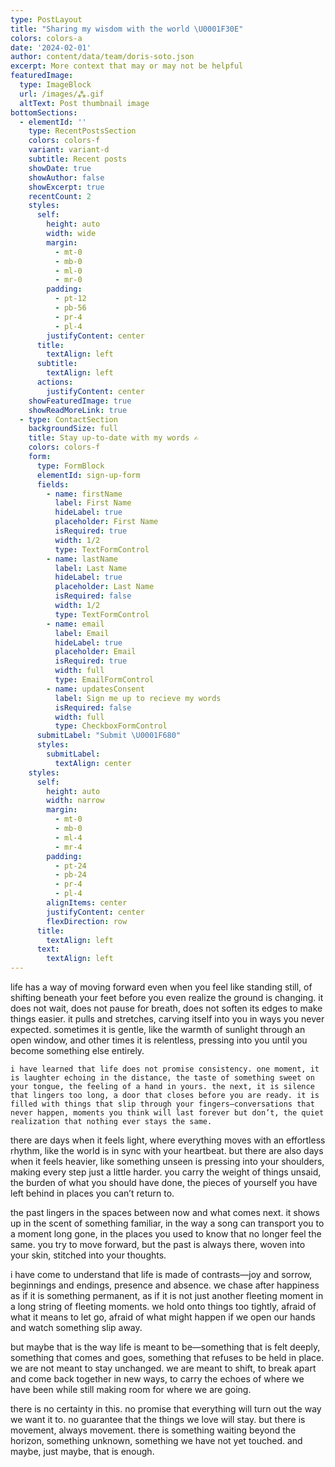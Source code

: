 ```yaml
---
type: PostLayout
title: "Sharing my wisdom with the world \U0001F30E"
colors: colors-a
date: '2024-02-01'
author: content/data/team/doris-soto.json
excerpt: More context that may or may not be helpful
featuredImage:
  type: ImageBlock
  url: /images/⁂.gif
  altText: Post thumbnail image
bottomSections:
  - elementId: ''
    type: RecentPostsSection
    colors: colors-f
    variant: variant-d
    subtitle: Recent posts
    showDate: true
    showAuthor: false
    showExcerpt: true
    recentCount: 2
    styles:
      self:
        height: auto
        width: wide
        margin:
          - mt-0
          - mb-0
          - ml-0
          - mr-0
        padding:
          - pt-12
          - pb-56
          - pr-4
          - pl-4
        justifyContent: center
      title:
        textAlign: left
      subtitle:
        textAlign: left
      actions:
        justifyContent: center
    showFeaturedImage: true
    showReadMoreLink: true
  - type: ContactSection
    backgroundSize: full
    title: Stay up-to-date with my words ✍️
    colors: colors-f
    form:
      type: FormBlock
      elementId: sign-up-form
      fields:
        - name: firstName
          label: First Name
          hideLabel: true
          placeholder: First Name
          isRequired: true
          width: 1/2
          type: TextFormControl
        - name: lastName
          label: Last Name
          hideLabel: true
          placeholder: Last Name
          isRequired: false
          width: 1/2
          type: TextFormControl
        - name: email
          label: Email
          hideLabel: true
          placeholder: Email
          isRequired: true
          width: full
          type: EmailFormControl
        - name: updatesConsent
          label: Sign me up to recieve my words
          isRequired: false
          width: full
          type: CheckboxFormControl
      submitLabel: "Submit \U0001F680"
      styles:
        submitLabel:
          textAlign: center
    styles:
      self:
        height: auto
        width: narrow
        margin:
          - mt-0
          - mb-0
          - ml-4
          - mr-4
        padding:
          - pt-24
          - pb-24
          - pr-4
          - pl-4
        alignItems: center
        justifyContent: center
        flexDirection: row
      title:
        textAlign: left
      text:
        textAlign: left
---
```

life has a way of moving forward even when you feel like standing still, of shifting beneath your feet before you even realize the ground is changing. it does not wait, does not pause for breath, does not soften its edges to make things easier. it pulls and stretches, carving itself into you in ways you never expected. sometimes it is gentle, like the warmth of sunlight through an open window, and other times it is relentless, pressing into you until you become something else entirely.

```
i have learned that life does not promise consistency. one moment, it is laughter echoing in the distance, the taste of something sweet on your tongue, the feeling of a hand in yours. the next, it is silence that lingers too long, a door that closes before you are ready. it is filled with things that slip through your fingers—conversations that never happen, moments you think will last forever but don’t, the quiet realization that nothing ever stays the same.
```

there are days when it feels light, where everything moves with an effortless rhythm, like the world is in sync with your heartbeat. but there are also days when it feels heavier, like something unseen is pressing into your shoulders, making every step just a little harder. you carry the weight of things unsaid, the burden of what you should have done, the pieces of yourself you have left behind in places you can’t return to.

the past lingers in the spaces between now and what comes next. it shows up in the scent of something familiar, in the way a song can transport you to a moment long gone, in the places you used to know that no longer feel the same. you try to move forward, but the past is always there, woven into your skin, stitched into your thoughts.

i have come to understand that life is made of contrasts—joy and sorrow, beginnings and endings, presence and absence. we chase after happiness as if it is something permanent, as if it is not just another fleeting moment in a long string of fleeting moments. we hold onto things too tightly, afraid of what it means to let go, afraid of what might happen if we open our hands and watch something slip away.

but maybe that is the way life is meant to be—something that is felt deeply, something that comes and goes, something that refuses to be held in place. we are not meant to stay unchanged. we are meant to shift, to break apart and come back together in new ways, to carry the echoes of where we have been while still making room for where we are going.

there is no certainty in this. no promise that everything will turn out the way we want it to. no guarantee that the things we love will stay. but there is movement, always movement. there is something waiting beyond the horizon, something unknown, something we have not yet touched. and maybe, just maybe, that is enough.



